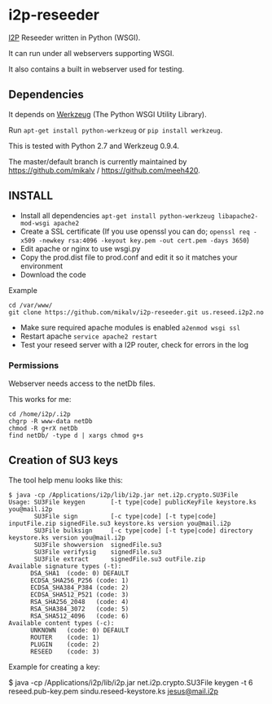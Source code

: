 i2p-reseeder
============

[I2P](https://geti2p.net) Reseeder written in Python (WSGI).

It can run under all webservers supporting WSGI.

It also contains a built in webserver used for testing.


## Dependencies ##

It depends on [Werkzeug](https://pypi.python.org/pypi/Werkzeug)
(The Python WSGI Utility Library).

Run `apt-get install python-werkzeug` or `pip install werkzeug`.

This is tested with Python 2.7 and Werkzeug 0.9.4.

The master/default branch is currently maintained by https://github.com/mikalv / https://github.com/meeh420.


## INSTALL ##

* Install all dependencies `apt-get install python-werkzeug libapache2-mod-wsgi apache2`
* Create a SSL certificate (If you use openssl you can do; `openssl req -x509 -newkey rsa:4096 -keyout key.pem -out cert.pem -days 3650`)
* Edit apache or nginx to use wsgi.py
* Copy the prod.dist file to prod.conf and edit it so it matches your environment
* Download the code

Example
```
cd /var/www/
git clone https://github.com/mikalv/i2p-reseeder.git us.reseed.i2p2.no
```

* Make sure required apache modules is enabled `a2enmod wsgi ssl`
* Restart apache `service apache2 restart`
* Test your reseed server with a I2P router, check for errors in the log

### Permissions ###

Webserver needs access to the netDb files.

This works for me:

    cd /home/i2p/.i2p
    chgrp -R www-data netDb
    chmod -R g+rX netDb
    find netDb/ -type d | xargs chmod g+s


## Creation of SU3 keys ##

The tool help menu looks like this:
```
$ java -cp /Applications/i2p/lib/i2p.jar net.i2p.crypto.SU3File
Usage: SU3File keygen       [-t type|code] publicKeyFile keystore.ks you@mail.i2p
       SU3File sign         [-c type|code] [-t type|code] inputFile.zip signedFile.su3 keystore.ks version you@mail.i2p
       SU3File bulksign     [-c type|code] [-t type|code] directory keystore.ks version you@mail.i2p
       SU3File showversion  signedFile.su3
       SU3File verifysig    signedFile.su3
       SU3File extract      signedFile.su3 outFile.zip
Available signature types (-t):
      DSA_SHA1  (code: 0) DEFAULT
      ECDSA_SHA256_P256 (code: 1)
      ECDSA_SHA384_P384 (code: 2)
      ECDSA_SHA512_P521 (code: 3)
      RSA_SHA256_2048   (code: 4)
      RSA_SHA384_3072   (code: 5)
      RSA_SHA512_4096   (code: 6)
Available content types (-c):
      UNKNOWN   (code: 0) DEFAULT
      ROUTER    (code: 1)
      PLUGIN    (code: 2)
      RESEED    (code: 3)
```

Example for creating a key:

$ java -cp /Applications/i2p/lib/i2p.jar net.i2p.crypto.SU3File keygen -t 6 reseed.pub-key.pem sindu.reseed-keystore.ks jesus@mail.i2p

